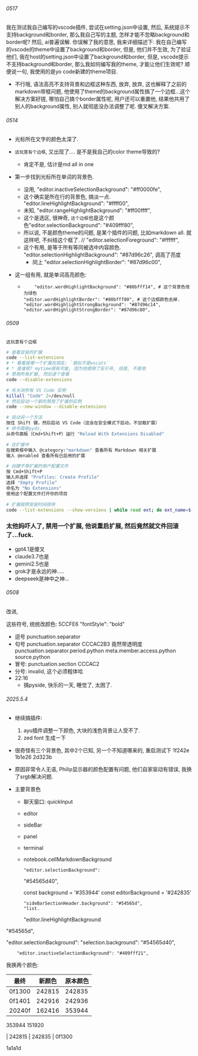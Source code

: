 

###### 0517
我在测试我自己编写的vscode插件, 尝试在setting.json中设置, 然后, 系统提示不支持background和border, 那么我自己写的主题, 怎样才能不忽略background和border呢?
然后, ai普遍误解.
你误解了我的意思, 我来详细描述下: 我在自己编写的vscode的theme中设置了background和border, 但是, 他们并不生效, 为了验证他们, 我在host的setting.json中设置了background和border, 但是, vscode提示不支持background和border, 那么我如何编写我的theme, 才能让他们生效呢?  顺便说一句, 我使用的是yo code新建的theme项目.
* 不行哦, 语法高亮不支持背景和边框这种东西, 放弃, 放弃, 这也解释了之前的markdown带框问题, 他使用了theme的background属性搞了一个边框...这个解决方案好搓, 哪怕自己搞个border属性呢, 用户还可以重置他, 结果他共用了别人的background属性, 别人就彻底没办法调整了呢. 傻叉解决方案.

###### 0514
* 光标所在文字的颜色太深了. 
* `这玩意有个边框`, 又出现了.... 是不是我自己的color theme导致的?
  * 肯定不是, 估计是md all in one

* 第一步找到光标所在单词的背景色.
	* 没用, "editor.inactiveSelectionBackground": "#ff0000fe",
	* 这个确实是所在行的背景色, 搞淡一点.		"editor.lineHighlightBackground": "#ffff00",
	* 未知, "editor.rangeHighlightBackground": "#ff00ffff",
	* 这个是选区, 很神奇, `这个边框`也是这个颜色"editor.selectionBackground": "#409fff80",
  	* 所以说, 不是颜色theme的问题, 是某个插件的问题, 比如markdown all. 就这样吧, 不纠结这个框了.
		// "editor.selectionForeground": "#ffffff",
  * 这个有用, 是等于所有等同被选中内容颜色. "editor.selectionHighlightBackground": "#87d96c26", 调高了亮度
	* 同上	"editor.selectionHighlightBorder": "#87d96c00",
* 这一组有用, 就是单词高亮颜色:
  * 		"editor.wordHighlightBackground": "#80bfff14", # 这个背景色改为绿色
		"editor.wordHighlightBorder": "#80bfff80", # 这个边框颜色去掉.
		"editor.wordHighlightStrongBackground": "#87d96c14",
		"editor.wordHighlightStrongBorder": "#87d96c80",



###### 0509


`这玩意有个边框`
```sh
# 查看安装的扩展
code --list-extensions
# * 看看是哪一个扩展在捣乱: `貌似不是wscats`
# * 是谁呢? mytime很有可能, 因为他使用了反引号, 但是, 不是他
# 禁用所有扩展, 然后逐个查看
code --disable-extensions

# 先关闭所有 VS Code 实例
killall "Code" 2>/dev/null
# 然后启动一个新的禁用了扩展的实例
code --new-window --disable-extensions 

# 启动另一个方法
按住 Shift 键，然后启动 VS Code（这会在安全模式下启动，不加载扩展）
# 命令面板yyds, 
从命令面板（Cmd+Shift+P）运行 "Reload With Extensions Disabled"

# 在扩展中
在搜索框中输入 @category:"markdown" 查看所有 Markdown 相关扩展
输入 @enabled 查看所有已启用的扩展

# 创建不带扩展的用户配置文件
按 Cmd+Shift+P
输入并选择 "Profiles: Create Profile"
选择 "Empty Profile"
命名为 "No Extensions"
使用这个配置文件打开你的项目

# 扩展按照安装时间排序
code --list-extensions --show-versions | while read ext; do ext_name=$(echo $ext | cut -d@ -f1); date=$(find "$HOME/.vscode/extensions" -name "$ext_name*" -type d -exec stat -f "%Sm" -t "%Y-%m-%d %H:%M:%S" {} \; 2>/dev/null); echo "$date $ext"; done | sort -r
```
### 太他妈吓人了, 禁用一个扩展, 他说重启扩展, 然后竟然就文件回滚了...fuck.
* gpt4.1是傻叉
* claude3.7也是
* gemini2.5也是
* grok才是永远的神.....
* deepseek是神中之神...



###### 0508

改进, 

这些符号, 统统改颜色: 5CCFE6
        "fontStyle": "bold"

* 逗号  punctuation.separator
* 句号   punctuation.separator CCCAC2B3 竟然带透明度
  punctuation.separator.period.python
  meta.member.access.python
  source.python
* 冒号: punctuation.section  CCCAC2
* 分号: invalid, 这个必须粗体哈
* 22:16
  * 搞pyside, 快乐的一天, 睡觉了, 太困了.


###### 2025.5.4
* 继续搞插件:
  1. ayu插件调整一下颜色, 大块的浅色背景让人受不了.
  2. zed font 生成一下

* 很奇怪有三个背景色, 其中2个已知, 另一个不知道哪来的, 重启测试下
    1f242e
    1b1e26
    2d323b
* 原因非常令人无语, Philip显示器的颜色配置有问题, 他们自家驱动有错误, 我换了srgb解决问题.


* 主要背景色
  * 聊天窗口: quickInput
  * editor
  * sideBar
  * panel
  * terminal
  * notebook.cellMarkdownBackground




		"editor.selectionBackground": 
    
    
    
    "#54565d40",


    const background = '#353944'
    const editorBackground = '#242835'

		"sideBarSectionHeader.background": "#54565d",
		"list.
    
    "editor.lineHighlightBackground


"#54565d",


"editor.selectionBackground":
"selection.background": "#54565d40",

		"editor.inactiveSelectionBackground": "#409fff21",




我换两个颜色: 

| 最终   | 新颜色 | 原本颜色 |
| ------ | ------ | -------- |
| 0f1300 | 242815 | 242835   |
| 0f1401 | 242916 | 242936   |
| 20240f | 162416 | 353944   |

353944
151920

| 242815 | 242835   |
0f1300

1a1a1d
